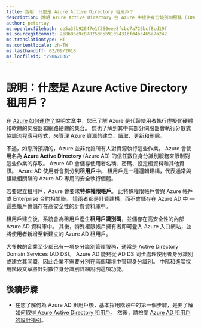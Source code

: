 ```yaml
---
title: 說明：什麼是 Azure Active Directory 租用戶？
description: 說明 Azure Active Directory 在 Azure 中提供身分識別即服務 (IDaaS) 的內部運作方式
author: petertay
ms.openlocfilehash: ce5a33b92047e1f360eee8fcbc7a726bcf8cd19f
ms.sourcegitcommit: 2e8b06e9c07875d65b91d5431bfd4bc465a7a242
ms.translationtype: HT
ms.contentlocale: zh-TW
ms.lasthandoff: 02/09/2018
ms.locfileid: "29062036"
---
```

# <a name="explainer-what-is-an-azure-active-directory-tenant"></a>說明：什麼是 Azure Active Directory 租用戶？

在 [Azure 如何運作？](azure-explainer.md)說明文章中，您已了解 Azure 是代替使用者執行虛擬化硬體和軟體的伺服器和網路硬體的集合。 您也了解到其中有部分伺服器會執行分散式協調流程應用程式，來管理 Azure 資源的建立、讀取、更新和刪除。

不過，如您所預期的，Azure 並非允許所有人對資源執行這些作業。 Azure 會使用名為 **Azure Active Directory** (Azure AD) 的信任數位身分識別服務來限制對這些作業的存取。 Azure AD 會儲存使用者名稱、密碼、設定檔資料和其他資訊。 Azure AD 使用者會劃分到**租用戶**中。 租用戶是一種邏輯建構，代表通常與組織相關聯的 Azure AD 專用的安全執行個體。

若要建立租用戶，Azure 會要求**特殊權限帳戶**。 此特殊權限帳戶會與 Azure 帳戶或 Enterprise 合約相關聯。 這兩者都是計費建構，而不會儲存在 Azure AD 中 &mdash; 這些帳戶會儲存在高安全性的計費資料庫中。 

租用戶建立後，系統會為租用戶產生**租用戶識別碼**，並儲存在高安全性的內部 Azure AD 資料庫中。 其後，特殊權限帳戶擁有者即可登入 Azure 入口網站，並將使用者新增至新建立的 Azure AD 租用戶。 

大多數的企業至少都已有一項身分識別管理服務，通常是 Active Directory Domain Services (AD DS)。 Azure AD 能夠從 AD DS 同步處理使用者身分識別或建立其同盟，因此企業不需要分別在兩個環境中管理身分識別。 中階和進階採用階段文章將針對數位身分識別詳細說明這項功能。

## <a name="next-steps"></a>後續步驟

* 在您了解何為 Azure AD 租用戶後，基本採用階段中的第一個步驟，是要了解[如何取得 Azure Active Directory 租用戶][how-to-get-aad-tenant]。 然後，請檢閱 [Azure AD 租用戶的設計指引](tenant.md)。

<!-- Links -->
[how-to-get-aad-tenant]: /azure/active-directory/develop/active-directory-howto-tenant?toc=/azure/architecture/cloud-adoption-guide/toc.json